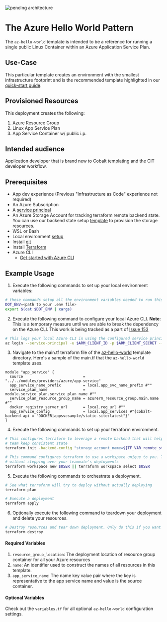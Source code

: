 ![pending architecture]()

# The Azure Hello World Pattern

The `az-hello-world` template is intended to be a reference for running a single public Linux Container within an Azure Application Service Plan.

## Use-Case

This particular template creates an environment with the smallest infrastructure footprint and is the recommended template highlighted in our [quick-start guide](../../../docs/2_QUICK_START_GUIDE.md).

## Provisioned Resources

This deployment creates the following:

 1. Azure Resource Group
 2. Linux App Service Plan
 3. App Service Container w/ public i.p.

## Intended audience

Application developer that is brand new to Cobalt templating and the CIT developer workflow.

## Prerequisites

  * App dev experience (Previous "Infrastructure as Code" experience not required)
  * An Azure Subscription
  * A [service principal](https://docs.microsoft.com/en-us/azure/active-directory/develop/howto-create-service-principal-portal)
  * An Azure Storage Account for tracking terraform remote backend state. You can use our backend state setup [template](../infra/templates/backend-state-setup/README.md) to provision the storage resources.
  * WSL or Bash
  * Local environment [setup](https://github.com/microsoft/cobalt/tree/master/test-harness#local-environment-setup)
  * Install [git](https://www.atlassian.com/git/tutorials/install-git)
  * Install [Terraform](https://learn.hashicorp.com/terraform/getting-started/install.html)
  * Azure CLI
    * [Get started with Azure CLI](https://docs.microsoft.com/en-us/cli/azure/get-started-with-azure-cli?view=azure-cli-latest)

## Example Usage

1. Execute the following commands to set up your local environment variables:

```bash
# these commands setup all the environment variables needed to run this template
DOT_ENV=<path to your .env file>
export $(cat $DOT_ENV | xargs)
```

2. Execute the following command to configure your local Azure CLI. **Note**: This is a temporary measure until we are able to break the dependency on the Azure CLI. This work is being tracked as a part of [Issue 153](https://github.com/microsoft/cobalt/issues/153)

```bash
# This logs your local Azure CLI in using the configured service principal.
az login --service-principal -u $ARM_CLIENT_ID -p $ARM_CLIENT_SECRET --tenant $ARM_TENANT_ID
```

3. Navigate to the main.tf terraform file of the [az-hello-world](./main.tf) template directory. Here's a sample of the main.tf that the `az-hello-world` template uses.

```HCL
module "app_service" {
  source                           = "../../modules/providers/azure/app-service"
  app_service_name_prefix          = local.app_svc_name_prefix #""
  service_plan_name                = module.service_plan.service_plan_name #""
  service_plan_resource_group_name = azurerm_resource_group.main.name #""
  docker_registry_server_url       = local.reg_url #""
  app_service_config               = local.app_services #"{cobalt-backend-api = "DOCKER|appsvcsample/static-site:latest"}"
}
```

4. Execute the following commands to set up your terraform environment.

```bash
# This configures terraform to leverage a remote backend that will help you and your
# team keep consistent state
terraform init -backend-config "storage_account_name=${TF_VAR_remote_state_account}" -backend-config "container_name=${TF_VAR_remote_state_container}"

# This command configures terraform to use a workspace unique to you. This allows you to work
# without stepping over your teammate's deployments
terraform workspace new $USER || terraform workspace select $USER
```

5. Execute the following commands to orchestrate a deployment.

```bash
# See what terraform will try to deploy without actually deploying
terraform plan

# Execute a deployment
terraform apply
```

6. Optionally execute the following command to teardown your deployment and delete your resources.

```bash
# Destroy resources and tear down deployment. Only do this if you want to destroy your deployment.
terraform destroy
```

#### Required Variables

 1. `resource_group_location`: The deployment location of resource group container for all your Azure resources
 2. `name`: An identifier used to construct the names of all resources in this template.
 3. `app_service_name`: The name key value pair where the key is representative to the app service name and value is the source container.

#### Optional Variables

 Check out the `variables.tf` for all optional `az-hello-world` configuration settings.